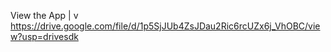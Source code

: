 View the App
|
v
https://drive.google.com/file/d/1p5SjJUb4ZsJDau2Ric6rcUZx6j_VhOBC/view?usp=drivesdk
